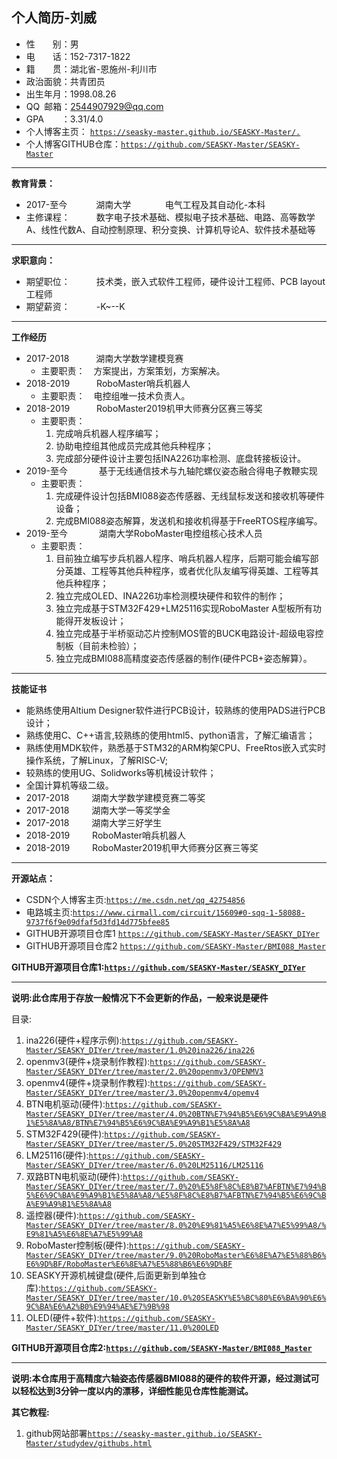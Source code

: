 ## 个人简历-刘威

- 性&ensp;&ensp;&ensp;&ensp;别：男 
- 电&ensp;&ensp;&ensp;&ensp;话：152-7317-1822
- 籍&ensp;&ensp;&ensp;&ensp;贯：湖北省-恩施州-利川市
- 政治面貌：共青团员
- 出生年月：1998.08.26
- QQ&ensp;邮箱：2544907929@qq.com
- GPA&ensp;&ensp;&ensp;&ensp;：3.31/4.0
- 个人博客主页： [``https://seasky-master.github.io/SEASKY-Master/.``]( https://seasky-master.github.io/SEASKY-Master/.)
- 个人博客GITHUB仓库：[``https://github.com/SEASKY-Master/SEASKY-Master``](https://github.com/SEASKY-Master/SEASKY-Master)

----------
**教育背景：**

- 2017-至今&ensp;&ensp;&ensp;&ensp;&ensp;&ensp; 湖南大学&ensp; &ensp; &ensp; &ensp; &ensp; 电气工程及其自动化-本科
- 主修课程：&ensp;&ensp;&ensp;&ensp;&ensp;&ensp;数字电子技术基础、模拟电子技术基础、电路、高等数学A、线性代数A、自动控制原理、积分变换、计算机导论A、软件技术基础等

----------
**求职意向：**

- 期望职位：&ensp;&ensp;&ensp;&ensp;&ensp;&ensp;技术类，嵌入式软件工程师，硬件设计工程师、PCB layout工程师
- 期望薪资：&ensp;&ensp;&ensp;&ensp;&ensp;&ensp;-K~--K

----------
**工作经历**

- 2017-2018&ensp; &ensp; &ensp;&ensp;&ensp;湖南大学数学建模竞赛
	- 主要职责：&ensp;&ensp;方案提出，方案策划，方案解决。
- 2018-2019&ensp; &ensp; &ensp;&ensp;&ensp;RoboMaster哨兵机器人
	- 主要职责：&ensp;&ensp;电控组唯一技术负责人。
- 2018-2019&ensp; &ensp; &ensp;&ensp;&ensp;RoboMaster2019机甲大师赛分区赛三等奖
	- 主要职责：
		1. 完成哨兵机器人程序编写；
		2. 协助电控组其他成员完成其他兵种程序；
		3. 完成部分硬件设计主要包括INA226功率检测、底盘转接板设计。
- 2019-至今&ensp;&ensp; &ensp; &ensp;&ensp;&ensp;基于无线通信技术与九轴陀螺仪姿态融合得电子教鞭实现
	- 主要职责：
		1. 完成硬件设计包括BMI088姿态传感器、无线鼠标发送和接收机等硬件设备；
		2. 完成BMI088姿态解算，发送机和接收机得基于FreeRTOS程序编写。
- 2019-至今&ensp; &ensp; &ensp;&ensp;&ensp;&ensp;湖南大学RoboMaster电控组核心技术人员
	- 主要职责：&ensp;&ensp;
		1. 目前独立编写步兵机器人程序、哨兵机器人程序，后期可能会编写部分英雄、工程等其他兵种程序，或者优化队友编写得英雄、工程等其他兵种程序；
		2. 独立完成OLED、INA226功率检测模块硬件和软件的制作；
		3. 独立完成基于STM32F429+LM25116实现RoboMaster A型板所有功能得开发板设计；
		4. 独立完成基于半桥驱动芯片控制MOS管的BUCK电路设计-超级电容控制板（目前未检验）；
		5. 独立完成BMI088高精度姿态传感器的制作(硬件PCB+姿态解算）。


----------
**技能证书**

- 能熟练使用Altium Designer软件进行PCB设计，较熟练的使用PADS进行PCB设计；
- 熟练使用C、C++语言,较熟练的使用html5、python语言，了解汇编语言；
- 熟练使用MDK软件，熟悉基于STM32的ARM构架CPU、FreeRtos嵌入式实时操作系统，了解Linux，了解RISC-V;
- 较熟练的使用UG、Solidworks等机械设计软件；
- 全国计算机等级二级。
- 2017-2018&ensp; &ensp; &ensp;&ensp;湖南大学数学建模竞赛二等奖
- 2017-2018&ensp; &ensp; &ensp;&ensp;湖南大学一等奖学金
- 2017-2018&ensp; &ensp; &ensp;&ensp;湖南大学三好学生
- 2018-2019&ensp; &ensp; &ensp;&ensp;RoboMaster哨兵机器人
- 2018-2019&ensp; &ensp; &ensp;&ensp;RoboMaster2019机甲大师赛分区赛三等奖

----------
**开源站点：**

- CSDN个人博客主页:[``https://me.csdn.net/qq_42754856``](https://me.csdn.net/qq_42754856)
- 电路城主页:[``https://www.cirmall.com/circuit/15609#0-sqq-1-58088-9737f6f9e09dfaf5d3fd14d775bfee85``](https://www.cirmall.com/circuit/15609#0-sqq-1-58088-9737f6f9e09dfaf5d3fd14d775bfee85)
- GITHUB开源项目仓库1 [``https://github.com/SEASKY-Master/SEASKY_DIYer``](https://github.com/SEASKY-Master/SEASKY_DIYer)
- GITHUB开源项目仓库2 [``https://github.com/SEASKY-Master/BMI088_Master``](https://github.com/SEASKY-Master/BMI088_Master)

**GITHUB开源项目仓库1:[``https://github.com/SEASKY-Master/SEASKY_DIYer``](https://github.com/SEASKY-Master/SEASKY_DIYer)**

---------
**说明:此仓库用于存放一般情况下不会更新的作品，一般来说是硬件**

目录:

1. ina226(硬件+程序示例):[``https://github.com/SEASKY-Master/SEASKY_DIYer/tree/master/1.0%20ina226/ina226``](https://github.com/SEASKY-Master/SEASKY_DIYer/tree/master/1.0%20ina226/ina226)
2. openmv3(硬件+烧录制作教程):[``https://github.com/SEASKY-Master/SEASKY_DIYer/tree/master/2.0%20openmv3/OPENMV3``](https://github.com/SEASKY-Master/SEASKY_DIYer/tree/master/2.0%20openmv3/OPENMV3)
3. openmv4(硬件+烧录制作教程):[``https://github.com/SEASKY-Master/SEASKY_DIYer/tree/master/3.0%20openmv4/opemv4``](https://github.com/SEASKY-Master/SEASKY_DIYer/tree/master/3.0%20openmv4/opemv4)
4. BTN电机驱动(硬件):[``https://github.com/SEASKY-Master/SEASKY_DIYer/tree/master/4.0%20BTN%E7%94%B5%E6%9C%BA%E9%A9%B1%E5%8A%A8/BTN%E7%94%B5%E6%9C%BA%E9%A9%B1%E5%8A%A8``](https://github.com/SEASKY-Master/SEASKY_DIYer/tree/master/4.0%20BTN%E7%94%B5%E6%9C%BA%E9%A9%B1%E5%8A%A8/BTN%E7%94%B5%E6%9C%BA%E9%A9%B1%E5%8A%A8)
5. STM32F429(硬件):[``https://github.com/SEASKY-Master/SEASKY_DIYer/tree/master/5.0%20STM32F429/STM32F429``](https://github.com/SEASKY-Master/SEASKY_DIYer/tree/master/5.0%20STM32F429/STM32F429)
6. LM25116(硬件):[``https://github.com/SEASKY-Master/SEASKY_DIYer/tree/master/6.0%20LM25116/LM25116``](https://github.com/SEASKY-Master/SEASKY_DIYer/tree/master/6.0%20LM25116/LM25116)
7. 双路BTN电机驱动(硬件):[``https://github.com/SEASKY-Master/SEASKY_DIYer/tree/master/7.0%20%E5%8F%8C%E8%B7%AFBTN%E7%94%B5%E6%9C%BA%E9%A9%B1%E5%8A%A8/%E5%8F%8C%E8%B7%AFBTN%E7%94%B5%E6%9C%BA%E9%A9%B1%E5%8A%A8``](https://github.com/SEASKY-Master/SEASKY_DIYer/tree/master/7.0%20%E5%8F%8C%E8%B7%AFBTN%E7%94%B5%E6%9C%BA%E9%A9%B1%E5%8A%A8/%E5%8F%8C%E8%B7%AFBTN%E7%94%B5%E6%9C%BA%E9%A9%B1%E5%8A%A8)
8. 遥控器(硬件):[``https://github.com/SEASKY-Master/SEASKY_DIYer/tree/master/8.0%20%E9%81%A5%E6%8E%A7%E5%99%A8/%E9%81%A5%E6%8E%A7%E5%99%A8``](https://github.com/SEASKY-Master/SEASKY_DIYer/tree/master/8.0%20%E9%81%A5%E6%8E%A7%E5%99%A8/%E9%81%A5%E6%8E%A7%E5%99%A8)
9.  RoboMaster控制板(硬件):[``https://github.com/SEASKY-Master/SEASKY_DIYer/tree/master/9.0%20RoboMaster%E6%8E%A7%E5%88%B6%E6%9D%BF/RoboMaster%E6%8E%A7%E5%88%B6%E6%9D%BF``](https://github.com/SEASKY-Master/SEASKY_DIYer/tree/master/9.0%20RoboMaster%E6%8E%A7%E5%88%B6%E6%9D%BF/RoboMaster%E6%8E%A7%E5%88%B6%E6%9D%BF)
10. SEASKY开源机械键盘(硬件,后面更新到单独仓库):[``https://github.com/SEASKY-Master/SEASKY_DIYer/tree/master/10.0%20SEASKY%E5%BC%80%E6%BA%90%E6%9C%BA%E6%A2%B0%E9%94%AE%E7%9B%98``](https://github.com/SEASKY-Master/SEASKY_DIYer/tree/master/10.0%20SEASKY%E5%BC%80%E6%BA%90%E6%9C%BA%E6%A2%B0%E9%94%AE%E7%9B%98)
11. OLED(硬件+软件):[``https://github.com/SEASKY-Master/SEASKY_DIYer/tree/master/11.0%20OLED``](https://github.com/SEASKY-Master/SEASKY_DIYer/tree/master/11.0%20OLED)

**GITHUB开源项目仓库2:[``https://github.com/SEASKY-Master/BMI088_Master``](https://github.com/SEASKY-Master/BMI088_Master)**

---------
**说明:本仓库用于高精度六轴姿态传感器BMI088的硬件的软件开源，经过测试可以轻松达到3分钟一度以内的漂移，详细性能见仓库性能测试。**


**其它教程:**

1. github网站部署[``https://seasky-master.github.io/SEASKY-Master/studydev/githubs.html``](https://seasky-master.github.io/SEASKY-Master/studydev/githubs.html)

